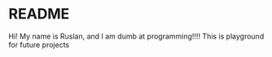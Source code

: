 # README
Hi! My name is Ruslan, and I am dumb at programming!!!!
This is playground for future projects

